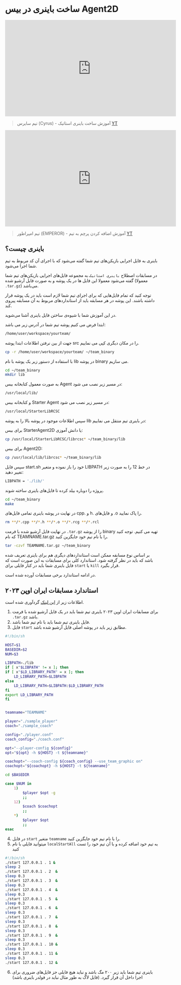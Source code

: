 # ساخت باینری در بیس Agent2D

<iframe width="560" height="315" src="https://www.youtube.com/embed/eQwX2p5CNFI" title="YouTube video player" frameborder="0" allow="accelerometer; autoplay; clipboard-write; encrypted-media; gyroscope; picture-in-picture; web-share" allowfullscreen></iframe>


> تیم سایرس (Cyrus) - آموزش ساخت باینری استاتیک [YT](https://youtu.be/eQwX2p5CNFI) 



<iframe width="560" height="315" src="https://www.youtube.com/embed/nLqYelU4sok" title="YouTube video player" frameborder="0" allow="accelerometer; autoplay; clipboard-write; encrypted-media; gyroscope; picture-in-picture; web-share" allowfullscreen></iframe>


> تیم امپراطور (EMPEROR) - آموزش اضافه کردن پرچم به تیم [YT](https://youtu.be/nLqYelU4sok)




## باینری چیست؟
باینری به فایل اجرایی بازیکن‌های تیم شما گفته می‌شود که با اجرای آن کد مربوط به تیم شما اجرا می‌شود.

در مسابقات اصطلاح `باینری استاتیک` به مجموعه فایل‌های اجرایی بازیکن‌های تیم شما گفته می‌شود معمولا این فایل ها در یک پوشه و به صورت فایل آرشیو شده (معمولا `.tar.gz`) می‌باشد.


<note type="warning" label="">

توجه کنید که تمام فایل‌هایی که برای اجرای تیم شما لازم است باید در یک پوشه قرار داشته باشند.
این پوشه در هر مسابقه باید از استاندارد‌های مربوط به آن مسابقه پیروی کند.

</note>



در این آموزش شما با شیوه‌ی ساختن فایل باینری آشنا می‌شوید.


ابتدا فرض می کنیم پوشه تیم شما در آدرس زیر می باشد:

```bash
/home/user/workspace/yourteam/
```

جهت از بین نرفتن اطلاعات ابتدا پوشه src را در مکان دیگری کپی می نماییم.

```bash
cp -r /home/user/workspace/yourteam/ ~/team_binary 
```

با استفاده از دستور زیر یک پوشه با نام lib در پوشه binary می سازیم.

```bash
cd ~/team_binary
mkdir lib
```

به صورت معمول کتابخانه بیس Agent در مسیر زیر نصب می شود:

```bash
/usr/local/lib/
```

و کتابخانه بیس Starter Agent در مسیر زیر نصب می شود:

```bash
/usr/local/StarterLibRCSC
```

سپس اطلاعات موجود در پوشه بالا را به پوشه lib در باینری تیم منتقل می نماییم:

برای بیس StarterAgent2D یا دانش آموزی:

```bash
cp /usr/local/StarterLibRCSC/librcsc* ~/team_binary/lib
```

برای بیس Agent2D:

```bash
cp /usr/local/lib/librcsc* ~/team_binary/lib
```

سپس فایل start.sh خود را باز نموده و متغیر LIBPATH در خط 12 را به صورت زیر تغییر دهید:

```bash
LIBPATH = './lib/'
```

پروژه را دوباره بیلد کرده تا فایل‌های باینری ساخته شوند.
    
```bash
cd ~/team_binary
make
```


در نهایت در پوشه باینری تمامی فایل‌های cpp. و h. و فایل‌های .o را پاک نمایید.
```bash
rm **/*.cpp **/*.h **/*.o **/*.rcg **/*.rcl
```


در نهایت فایل آرشیو شده با فرمت `.tar.gz` را از پوشه binary تهیه می کنیم.
توجه کنید که نام TEAMNAME.tar.gz را با نام تیم خود جایگزین کنید.
```bash
tar -czvf TEAMNAME.tar.gz ~/team_binary
```


بر اساس نوع مسابقه ممکن است استاندارد‌های دیگری هم برای باینری تعریف شده باشد که باید در نظر گرفته شود.
استاندارد کلی برای مسابقات به این صورت است که فایل باینری شما باید در کنار فایلی برای `start` یا `kill` قرار بگیرد.


در ادامه استاندارد برخی مسابقات آورده شده است.


## استاندارد مسابقات ایران اوپن ۲۰۲۳

اطلاعات زیر از [این لینک](https://docs.google.com/document/d/1Q2ek8j1lOcXRRSh50fwXBpddYuAil761vfH8k441YQw/edit?usp=sharing) گردآوری شده است. 

1. برای مسابقات ایران اوپن ۲۰۲۳ باینری تیم شما باید در یک فایل آرشیو شده با فرمت `.tar.gz` باشد.
2. فایل باینری تیم شما باید با نام تیم شما باشد.
3. فایل `start` مطابق زیر باید در پوشه اصلی فایل آرشیو شده باشد.


```bash
#!/bin/sh

HOST=$1
BASEDIR=$2
NUM=$3

LIBPATH=./lib
if [ x"$LIBPATH" != x ]; then
if [ x"$LD_LIBRARY_PATH" = x ]; then
    LD_LIBRARY_PATH=$LIBPATH
else
    LD_LIBRARY_PATH=$LIBPATH:$LD_LIBRARY_PATH
fi
export LD_LIBRARY_PATH
fi


teamname="TEAMNAME"

player="./sample_player"
coach="./sample_coach"

config="./player.conf"
coach_config="./coach.conf"

opt="--player-config ${config}"
opt="${opt} -h ${HOST} -t ${teamname}"

coachopt="--coach-config ${coach_config} --use_team_graphic on"
coachopt="${coachopt} -h ${HOST} -t ${teamname}"

cd $BASEDIR

case $NUM in
    1)
        $player $opt -g
        ;;
    12)
        $coach $coachopt
        ;;
    *)
        $player $opt
        ;;
esac
```
    
    
4. در فایل `start` متغیر `teamname` را با نام تیم خود جایگزین کنید.
5. میتوانید فایلی با نام `localStartAll` به تیم خود اضافه کرده و با آن تیم خود را تست کنید


```bash
#!/bin/sh
./start 127.0.0.1 . 1 &
sleep 2
./start 127.0.0.1 . 2  &
sleep 0.3
./start 127.0.0.1 . 3  &
sleep 0.3
./start 127.0.0.1 . 4  &
sleep 0.3
./start 127.0.0.1 . 5  &
sleep 0.3
./start 127.0.0.1 . 6  &
sleep 0.3
./start 127.0.0.1 . 7  &
sleep 0.3
./start 127.0.0.1 . 8  &
sleep 0.3
./start 127.0.0.1 . 9  &
sleep 0.3
./start 127.0.0.1 . 10 &
sleep 0.3
./start 127.0.0.1 . 11 &
sleep 0.3
./start 127.0.0.1 . 12 &
```
    
    
6. باینری تیم شما باید زیر ۲۰۰ مگ باشد و نباید هیچ فایلی جز فایل‌های ضروری برای اجرا داخل آن قرار گیرد. (فایل لاگ به طور مثال نباید در فولدر باینری باشد)


